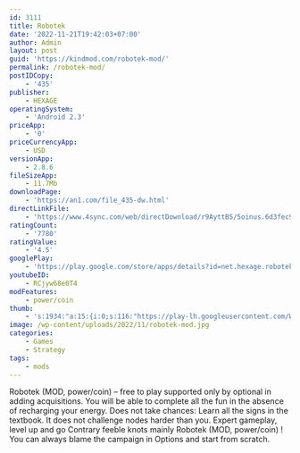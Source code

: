 ```yaml
---
id: 3111
title: Robotek
date: '2022-11-21T19:42:03+07:00'
author: Admin
layout: post
guid: 'https://kindmod.com/robotek-mod/'
permalink: /robotek-mod/
postIDCopy:
    - '435'
publisher:
    - HEXAGE
operatingSystem:
    - 'Android 2.3'
priceApp:
    - '0'
priceCurrencyApp:
    - USD
versionApp:
    - 2.8.6
fileSizeApp:
    - 11.7Mb
downloadPage:
    - 'https://an1.com/file_435-dw.html'
directLinkFile:
    - 'https://www.4sync.com/web/directDownload/r9AyttB5/5oinus.6d3fec9eb612bcc3e5e94317e260de74'
ratingCount:
    - '7780'
ratingValue:
    - '4.5'
googlePlay:
    - 'https://play.google.com/store/apps/details?id=net.hexage.robotek.hd'
youtubeID:
    - RCjyw68e0T4
modFeatures:
    - power/coin
thumb:
    - 's:1934:"a:15:{i:0;s:116:"https://play-lh.googleusercontent.com/WkvNfmFTgBwU4RKFBbhnIMBX6fJlte7uUrexCL9f17YNCk1bdS_FUa2ToKHygYVvojIu=w526-h296";i:1;s:115:"https://play-lh.googleusercontent.com/N7jwC_j4HaLvpYDJVkOBnukO6frZz3Wu6Ev9ISPez7Oxnfnm9mThBFVbizzT7jyPSm4=w526-h296";i:2;s:115:"https://play-lh.googleusercontent.com/EmRcpFlyd6jN3TwdhkdpivDGw3roVLVnKKAqqDZGMX5wo5uNwW-oT9vrTJUHd5t20yA=w526-h296";i:3;s:116:"https://play-lh.googleusercontent.com/0s9RwmJpH3BT3AHdPCubYcTSxS_cTl8mLSo5tN-hkI8us5yczCkcxZmuexuVaULCcSkc=w526-h296";i:4;s:115:"https://play-lh.googleusercontent.com/gNKU-uCIvT7CfFN9bCakDl7LiFwPDBuNWmEDahVKR-_4CaNAh628TJnugvHEqyR-Lt0=w526-h296";i:5;s:115:"https://play-lh.googleusercontent.com/l1GzJIgkF2rW8GgW81z2sN89PWPuw4GTc4t0FqPaNkKrv0l_H5xvZNxy7F3IhG2pAJE=w526-h296";i:6;s:115:"https://play-lh.googleusercontent.com/CbEK5dPoh6Q77wD74alCz4UIBLj3mQTil5o3xcr6IXiQY3tg8XruCE8V0qa5iCAq8P4=w526-h296";i:7;s:114:"https://play-lh.googleusercontent.com/JK6oPvd_fJwbjAidjy_4tz7hQhk1YWf3dSWZ_krv4lI86dY_YvjGVKGzbYVgdNM5tA=w526-h296";i:8;s:115:"https://play-lh.googleusercontent.com/gpni0jkAfQW0cYHV6fllPVbl7X4EG_VVcYDYMZ3e_MzS-NEVKFlp3nYzCSvEcCOZpgs=w526-h296";i:9;s:116:"https://play-lh.googleusercontent.com/jNKbnx6ZhLjgMijWJ5RTn5crkmK-NoWUjhHDuQSdgVLMMcLFaHydJsAhyUu6pM5AZbSI=w526-h296";i:10;s:115:"https://play-lh.googleusercontent.com/6QNRHxtFzYvvOdgljuWU8wlvh_GB63AiNj99QtkziYcicPw2sjOb8add_FZUjHoegxk=w526-h296";i:11;s:115:"https://play-lh.googleusercontent.com/tmU9Qo6Wmkk2cDTcd-WP5a4B8av_aRfGgwNiEtrXIcRMFpVQo6H_5tj8KOLrcBf-46g=w526-h296";i:12;s:116:"https://play-lh.googleusercontent.com/oxHHPdQsPpFtJjb49WF-B1LPTGuzVKJKf_M3nEj84CX87EmwTba45LzIdafhQKjL9Thx=w526-h296";i:13;s:115:"https://play-lh.googleusercontent.com/PMoHGNBWjdC1YYRipR6rbpNxhZ-u-gBTJYW5AG3OF89qKUDTkj3K1940CMaqKJ0eL6s=w526-h296";i:14;s:114:"https://play-lh.googleusercontent.com/6_vsx591Mw2nXNFFOMI-_6_G_8nfaMw_E3jPZFw-4O7pI-E49Q0HtyoD_mtb4Sv94Q=w526-h296";}";'
image: /wp-content/uploads/2022/11/robotek-mod.jpg
categories:
    - Games
    - Strategy
tags:
    - mods
---
```


Robotek (MOD, power/coin) – free to play supported only by optional in adding acquisitions. You will be able to complete all the fun in the absence of recharging your energy. Does not take chances: Learn all the signs in the textbook. It does not challenge nodes harder than you. Expert gameplay, level up and go Contrary feeble knots mainly Robotek (MOD, power/coin) ! You can always blame the campaign in Options and start from scratch.